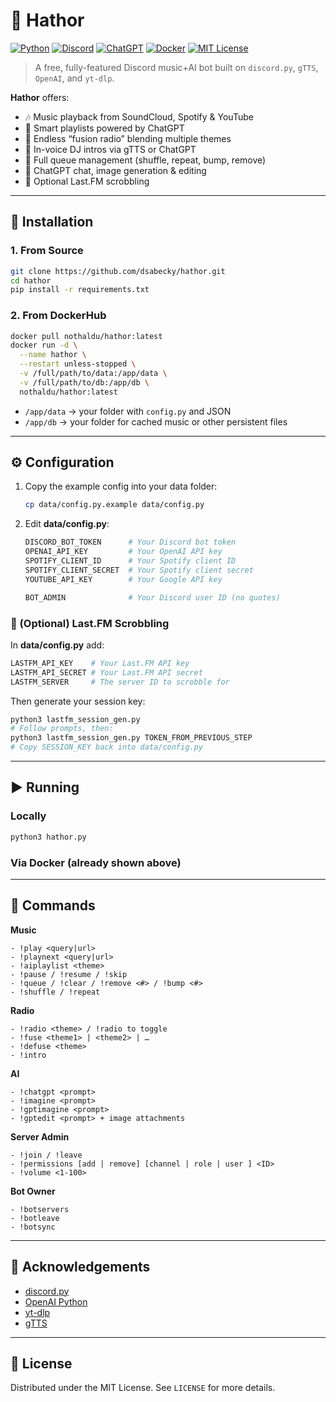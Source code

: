 # 🎵 Hathor

[![Python](https://img.shields.io/badge/Python-3776AB?logo=python&logoColor=fff)](#)
[![Discord](https://img.shields.io/badge/Discord-Bot-blue.svg)](#)
[![ChatGPT](https://img.shields.io/badge/ChatGPT-74aa9c?logo=openai&logoColor=white)](#)
[![Docker](https://img.shields.io/badge/Docker-Hathor--Bot-blue?logo=docker&logoColor=white)](https://hub.docker.com/r/nothaldu/hathor)
[![MIT License](https://img.shields.io/badge/license-MIT-green.svg)](#LICENSE)

> A free, fully-featured Discord music+AI bot built on `discord.py`, `gTTS`, `OpenAI`, and `yt-dlp`.

**Hathor** offers:
- 🎶 Music playback from SoundCloud, Spotify & YouTube  
- 🤖 Smart playlists powered by ChatGPT  
- 🔀 Endless “fusion radio” blending multiple themes  
- 🎤 In-voice DJ intros via gTTS or ChatGPT  
- 📑 Full queue management (shuffle, repeat, bump, remove)  
- 💬 ChatGPT chat, image generation & editing  
- 🔗 Optional Last.FM scrobbling  

---

## 🚀 Installation

### 1. From Source

```bash
git clone https://github.com/dsabecky/hathor.git
cd hathor
pip install -r requirements.txt
```

### 2. From DockerHub

```bash
docker pull nothaldu/hathor:latest
docker run -d \
  --name hathor \
  --restart unless-stopped \
  -v /full/path/to/data:/app/data \
  -v /full/path/to/db:/app/db \
  nothaldu/hathor:latest
```

- `/app/data` → your folder with `config.py` and JSON  
- `/app/db`   → your folder for cached music or other persistent files  

---

## ⚙️ Configuration

1. Copy the example config into your data folder:

   ```bash
   cp data/config.py.example data/config.py
   ```

2. Edit **data/config.py**:

   ```python
   DISCORD_BOT_TOKEN      # Your Discord bot token
   OPENAI_API_KEY         # Your OpenAI API key
   SPOTIFY_CLIENT_ID      # Your Spotify client ID
   SPOTIFY_CLIENT_SECRET  # Your Spotify client secret
   YOUTUBE_API_KEY        # Your Google API key

   BOT_ADMIN              # Your Discord user ID (no quotes)
   ```

### 🔗 (Optional) Last.FM Scrobbling

In **data/config.py** add:

```python
LASTFM_API_KEY    # Your Last.FM API key
LASTFM_API_SECRET # Your Last.FM API secret
LASTFM_SERVER     # The server ID to scrobble for
```

Then generate your session key:

```bash
python3 lastfm_session_gen.py
# Follow prompts, then:
python3 lastfm_session_gen.py TOKEN_FROM_PREVIOUS_STEP
# Copy SESSION_KEY back into data/config.py
```

---

## ▶️ Running

### Locally

```bash
python3 hathor.py
```

### Via Docker (already shown above)

---

## 💬 Commands

**Music**  
```
- !play <query|url>  
- !playnext <query|url>
- !aiplaylist <theme>
- !pause / !resume / !skip  
- !queue / !clear / !remove <#> / !bump <#>  
- !shuffle / !repeat
```

**Radio**
```
- !radio <theme> / !radio to toggle  
- !fuse <theme1> | <theme2> | …  
- !defuse <theme>  
- !intro
``` 

**AI**
```
- !chatgpt <prompt>
- !imagine <prompt>
- !gptimagine <prompt>  
- !gptedit <prompt> + image attachments
```

**Server Admin**
```
- !join / !leave
- !permissions [add | remove] [channel | role | user ] <ID>
- !volume <1-100>
```

**Bot Owner**
```
- !botservers
- !botleave
- !botsync
```

---

## 🙏 Acknowledgements

- [discord.py](https://github.com/Rapptz/discord.py)  
- [OpenAI Python](https://github.com/openai/openai-python)  
- [yt-dlp](https://github.com/yt-dlp/yt-dlp)  
- [gTTS](https://github.com/pndurette/gTTS)  

---

## 📄 License

Distributed under the MIT License. See `LICENSE` for more details.